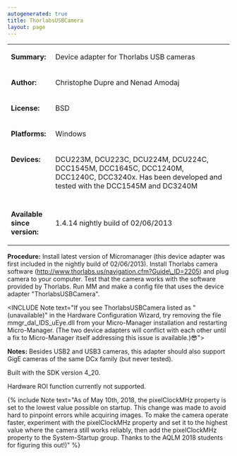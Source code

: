 ```yaml
---
autogenerated: true
title: ThorlabsUSBCamera
layout: page
---
```


<table>
<tr>
<td markdown="1">

**Summary:**

</td>
<td markdown="1" valign="top">

Device adapter for Thorlabs USB cameras

</td>
</tr>
<tr>
<td markdown="1">

**Author:**

</td>
<td markdown="1">

Christophe Dupre and Nenad Amodaj

</td>
</tr>
<tr>
<td markdown="1">

**License:**

</td>
<td markdown="1">

BSD

</td>
</tr>
<tr>
<td markdown="1">

**Platforms:**

</td>
<td markdown="1">

Windows

</td>
</tr>
<tr>
<td markdown="1" valign="top">

**Devices:**

</td>
<td markdown="1">

DCU223M, DCU223C, DCU224M, DCU224C, DCC1545M, DCC1645C, DCC1240M,
DCC1240C, DCC3240x. Has been developed and tested with the DCC1545M and
DC3240M

</td>
</tr>
<tr>
<td markdown="1" width=20%>
</td>
<td markdown="1">
</td>
</tr>
<tr>
<td markdown="1">

**Available since version:**

</td>
<td markdown="1">

1.4.14 nightly build of 02/06/2013

</td>
</table>

**Procedure:** Install latest version of Micromanager (this device
adapter was first included in the nightly build of 02/06/2013). Install
Thorlabs camera software
(http://www.thorlabs.us/navigation.cfm?Guide\_ID=2205) and plug camera
to your computer. Test that the camera works with the software provided
by Thorlabs. Run MM and make a config file that uses the device adapter
"ThorlabsUSBCamera".

&lt;INCLUDE Note text="If you see ThorlabsUSBCamera listed as
"(unavailable)" in the Hardware Configuration Wizard, try removing the
file mmgr\_dal\_IDS\_uEye.dll from your Micro-Manager installation and
restarting Micro-Manager. (The two device adapters will conflict with
each other until a fix to Micro-Manager itself addressing this issue is
available.)😎"&gt;

**Notes:** Besides USB2 and USB3 cameras, this adapter should also
support GigE cameras of the same DCx family (but never tested).

Built with the SDK version 4\_20.

Hardware ROI function currently not supported.

{% include Note text="As of May 10th, 2018, the pixelClockMHz property is set to the lowest value possible on startup.  This change was made to avoid hard to pinpoint errors while acquiring images. To make the camera operate faster, experiment with the pixelClockMHz property and set it to the highest value where the camera still works reliably, then add the pixelClockMHz property to the System-Startup group.  Thanks to the AQLM 2018 students for figuring this out!)" %}

